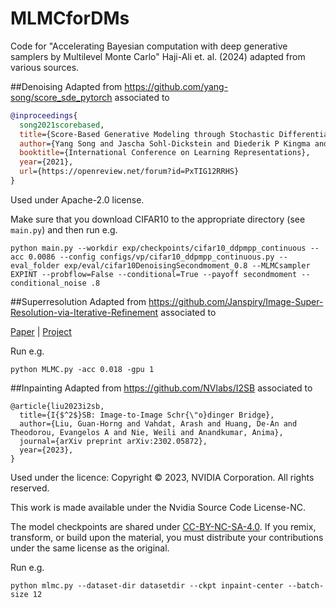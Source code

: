 # MLMCforDMs

Code for "Accelerating Bayesian
computation with deep
generative samplers by
Multilevel Monte Carlo" Haji-Ali et. al. (2024) adapted from various sources.

##Denoising
Adapted from https://github.com/yang-song/score_sde_pytorch associated to
```bib
@inproceedings{
  song2021scorebased,
  title={Score-Based Generative Modeling through Stochastic Differential Equations},
  author={Yang Song and Jascha Sohl-Dickstein and Diederik P Kingma and Abhishek Kumar and Stefano Ermon and Ben Poole},
  booktitle={International Conference on Learning Representations},
  year={2021},
  url={https://openreview.net/forum?id=PxTIG12RRHS}
}
```
Used under Apache-2.0 license.

Make sure that you download CIFAR10 to the appropriate directory (see ``main.py``) and then run e.g.
```
python main.py --workdir exp/checkpoints/cifar10_ddpmpp_continuous --acc 0.0086 --config configs/vp/cifar10_ddpmpp_continuous.py --eval_folder exp/eval/cifar10DenoisingSecondmoment_0.8 --MLMCsampler EXPINT --probflow=False --conditional=True --payoff secondmoment --conditional_noise .8
```
##Superresolution
Adapted from https://github.com/Janspiry/Image-Super-Resolution-via-Iterative-Refinement associated to

[Paper](https://arxiv.org/pdf/2104.07636.pdf ) |  [Project](https://iterative-refinement.github.io/ )

Run e.g.
```
python MLMC.py -acc 0.018 -gpu 1
```

##Inpainting
Adapted from https://github.com/NVlabs/I2SB associated to 
```
@article{liu2023i2sb,
  title={I{$^2$}SB: Image-to-Image Schr{\"o}dinger Bridge},
  author={Liu, Guan-Horng and Vahdat, Arash and Huang, De-An and Theodorou, Evangelos A and Nie, Weili and Anandkumar, Anima},
  journal={arXiv preprint arXiv:2302.05872},
  year={2023},
}
```
Used under the licence: 
Copyright © 2023, NVIDIA Corporation. All rights reserved.

This work is made available under the Nvidia Source Code License-NC.

The model checkpoints are shared under [CC-BY-NC-SA-4.0](https://creativecommons.org/licenses/by-nc-sa/4.0/legalcode). If you remix, transform, or build upon the material, you must distribute your contributions under the same license as the original.

Run e.g.
```
python mlmc.py --dataset-dir datasetdir --ckpt inpaint-center --batch-size 12 
```
